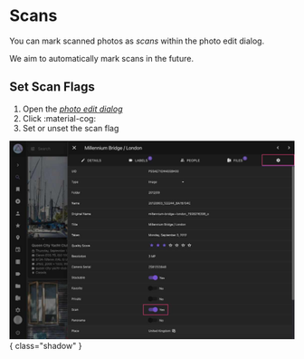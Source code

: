 # Scans #
You can mark scanned photos as *scans* within the photo edit dialog.

We aim to automatically mark scans in the future.

## Set Scan Flags ##

 1. Open the [*photo edit dialog*](edit.md)
 2. Click :material-cog:
 3. Set or unset the scan flag

![Screenshot](img/scans-2503.jpg){ class="shadow" }